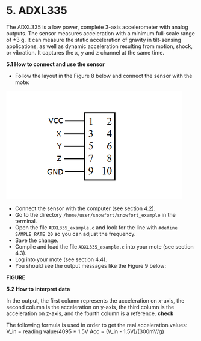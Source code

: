 # 5. ADXL335

The ADXL335 is a low power, complete 3-axis accelerometer with analog outputs. The sensor measures acceleration with a minimum full-scale range of ±3 g. It can measure the static acceleration of gravity in tilt-sensing applications, as well as dynamic acceleration resulting from motion, shock, or vibration. It captures the x, y and z channel at the same time.

**5.1 How to connect and use the sensor**

* Follow the layout in the Figure 8 below and connect the sensor with the mote:

![Test Image](https://raw.githubusercontent.com/VeronicaYamee/GitHub/master/images/layout2.png)

* Connect the sensor with the computer (see section 4.2).
* Go to the directory `/home/user/snowfort/snowfort_example` in the terminal. 
* Open the file `ADXL335_example.c` and look for the line with `#define SAMPLE_RATE 20` so you can adjust the frequency.
* Save the change.
* Compile and load the file `ADXL335_example.c` into your mote (see section 4.3).
* Log into your mote (see section 4.4).
* You should see the output messages like the Figure 9 below: 

**FIGURE**


**5.2 How to interpret data**

In the output, the first column represents the acceleration on x-axis, the second column is the acceleration on y-axis, the third column is the acceleration on z-axis, and the fourth column is a reference. **check**

The following formula is used in order to get the real acceleration values:
		V_in = reading value/4095 * 1.5V
		Acc = (V_in - 1.5V)/(300mV/g)
